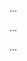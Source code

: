 <panel type="info" header=":trophy: Can write good code comments :star::star::star:" expandable expanded no-close>

<panel type="warning" header=":trophy: Can explain the need for commenting minimally but sufficiently :star::star:" expandable>
  <include src="../../book/codeQuality/commentMinimally/introduction/full.md" />
  <panel header=":dart: Evidence" expanded>

...

  </panel>
</panel>

<panel type="warning" header=":trophy: Can follow basic guidelines for writing code comments :star::star:" expandable>
  <include src="../../book/codeQuality/commentMinimally/basic/full.md" />
  <panel header=":dart: Evidence" expanded>

...

  </panel>
</panel>


<panel type="warning" header=":trophy: Can follow intermediate guidelines for writing code comments :star::star:" expandable>
  <include src="../../book/codeQuality/commentMinimally/intermediate/full.md" />
  <panel header=":dart: Evidence" expanded>

...

  </panel>
</panel>

</panel>
